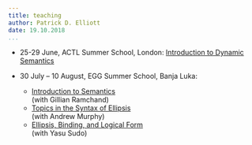 ```yaml
---
title: teaching
author: Patrick D. Elliott
date: 19.10.2018
...
```


 - 25-29 June, ACTL Summer School, London: [Introduction to Dynamic Semantics](/teaching/actl2018.html)
 
 - 30 July – 10 August, EGG Summer School, Banja Luka:
   - [Introduction to Semantics](/teaching/introSemantics.html)  
   (with Gillian Ramchand)
   - [Topics in the Syntax of Ellipsis](/teaching/ellipsisSyntax.html)  
   (with Andrew Murphy)
   - [Ellipsis, Binding, and Logical Form](/teaching/ellipsisSemantics.html)  
   (with Yasu Sudo)

